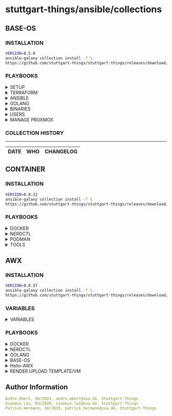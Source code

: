 # stuttgart-things/ansible/collections

## BASE-OS

### INSTALLATION

```bash
VERSION=0.5.0
ansible-galaxy collection install -f \
https://github.com/stuttgart-things/stuttgart-things/releases/download/${VERSION}/sthings-base_os-${VERSION}.tar.gz
```

### PLAYBOOKS

<details><summary>SETUP</summary>

base setup for linux machine: updates, packages, ca, banner + filesystem.

```bash
ansible-playbook sthings.base_os.setup -vv -i /tmp/inv
```

</details>

<details><summary>TERRAFORM</summary>

deploys ansible + dependecies

```bash
# VSPHERE-TF-VARS PROFILE
ansible-playbook sthings.base_os.terraform \
-e tf_project_path=/home/andre/Projects/ansible/awx/base-codehub/terraform/vsphere-andre-vm \
-e tf_vars_profile=vsphere-terraform -vv
```
```bash
# PROXMOX-TF-VARS PROFILE
ansible-playbook sthings.base_os.terraform \
-e tf_project_path=/home/andre/Projects/ansible/awx/base-codehub/terraform/proxmox-andre-vm \
-e tf_vars_profile=proxmox-terraform -vv
```
```bash
# EXAMPLE GET TERRAFORM CONFIG FROM S3 BUCKET
ansible-playbook sthings.base_os.terraform \
-e tf_project_path=/home/andre/Projects/ansible/awx/base-codehub/terraform/vsphere-andre-vm \
-e tf_vars_profile=vsphere-terraform \
-e download_config_s3=true \
-e bucket_name=example-bucket \
-e object_name=example-object -vv
```

</details>

<details><summary>ANSIBLE</summary>

deploys ansible + dependecies

```bash
ansible-playbook sthings.base_os.ansible -vv -i /tmp/inv
```

</details>

<details><summary>GOLANG</summary>

installs golang on target system(s)

```bash
# DEPLOYMENT WITH DEFAULT OPTIONS (STHINGS USER EXPORTS)
ansible-playbook sthings.base_os.golang -vv -i inventory

# DEPLOYMENT WITH OVERWRITES (DIFFRENT USER AND SPECIFY GOLANG VERSION)
ansible-playbook sthings.base_os.golang \
-e golang_version=1.22.2 \
-e go_username=elon \
-e go_usergroup=dev \
-e go_userhome=/home/elon \
-vv -i inventory

# ADD TO PLAY AND README FOR USERS DICT
```

</details>

<details><summary>BINARIES</summary>

```bash
ansible-playbook sthings.base_os.binaries -vv -i /tmp/inv
```

</details>


<details><summary>USERS</summary>

```bash
ansible-playbook sthings.base_os.users -vv -i /tmp/inv
```

</details>

<details><summary>MANAGE PROXMOX</summary>

## Rename VM/Template
```bash
ansible-playbook sthings.base_os.rename_proxmox -vv -e vmname_old=myVM -e vmname_new=myNewVM -e target_host=localhost
```

## Delete VM/Template
```bash
ansible-playbook sthings.base_os.delete_proxmox -vv -e vmname_delete=example-name -e target_host=localhost
```

</details>

### COLLECTION HISTORY

----------------
| DATE  | WHO | CHANGELOG |
|---|---|---|


## CONTAINER

### INSTALLATION

```bash
VERSION=0.0.22
ansible-galaxy collection install -f \
https://github.com/stuttgart-things/stuttgart-things/releases/download/${VERSION}/sthings-container-${VERSION}.tar.gz
```

### PLAYBOOKS

<details><summary>DOCKER</summary>

###ADD DESCRIPTION

```bash
# DEPLOYMENT OF LATEST RUNTIME, CLI + COMPOSE
ansible-playbook sthings.container.docker -vv -i inventory

# DEPLOYMENT OF LATEST RUNTIME, CLI, COMPOSE + KIND CLUSTER
ansible-playbook sthings.container.docker \
-e install_kind=true \
-vv -i inventory
```

</details>

<details><summary>NERDCTL</summary>

```bash
ansible-playbook sthings.container.nerdctl -i /tmp/inv -vv
```

</details>

<details><summary>PODMAN</summary>

```bash
ansible-playbook sthings.container.podman -i /tmp/inv -vv
```

</details>

<details><summary>TOOLS</summary>

```bash
ansible-playbook sthings.container.tools -i /tmp/inv -vv
```

</details>

## AWX

### INSTALLATION

```bash
VERSION=0.0.57
ansible-galaxy collection install -f \
https://github.com/stuttgart-things/stuttgart-things/releases/download/${VERSION}/sthings-awx-${VERSION}.tar.gz
```


### VARIABLES

<details><summary>VARIABLES</summary>

* name:         Name of the job-template
* inventory:    Name of the inventory to use
* project:      Name of the Project the job-template should belong to
* state:        'present' to create job-template, 'absent' to delete job-template

</details>

### PLAYBOOKS

<details><summary>DOCKER</summary>

docker deployment awx job template w/ survey

```bash
export CONTROLLER_HOST=https://awx.<DOMAIN>.sva.de #EXAMPLE!
export CONTROLLER_USERNAME=admin #EXAMPLE!
export CONTROLLER_PASSWORD=<PASSWORD>
ansible-playbook sthings.awx.docker -vv
```

</details>

<details><summary>NERDCTL</summary>

nerdctl deployment awx job template w/ survey

```bash
export CONTROLLER_HOST=https://awx.<DOMAIN>.sva.de #EXAMPLE!
export CONTROLLER_USERNAME=admin #EXAMPLE!
export CONTROLLER_PASSWORD=<PASSWORD>
ansible-playbook sthings.awx.nerdctl -vv
```

</details>

<details><summary>GOLANG</summary>

golang deployment awx job template w/ survey

```bash
export CONTROLLER_HOST=https://awx.<DOMAIN>.sva.de #EXAMPLE!
export CONTROLLER_USERNAME=admin #EXAMPLE!
export CONTROLLER_PASSWORD=<PASSWORD>
ansible-playbook sthings.awx.golang -vv
```

</details>

<details><summary>BASE-OS</summary>

base-os deployment awx job template w/ survey

```bash
export CONTROLLER_HOST=https://awx.<DOMAIN>.sva.de #EXAMPLE!
export CONTROLLER_USERNAME=admin #EXAMPLE!
export CONTROLLER_PASSWORD=<PASSWORD>
ansible-playbook sthings.awx.baseos -vv
```

base-os deployment awx job template w/ survey AND scheduler
```bash
export CONTROLLER_HOST=https://awx.<DOMAIN>.sva.de #EXAMPLE!
export CONTROLLER_USERNAME=admin #EXAMPLE!
export CONTROLLER_PASSWORD=<PASSWORD>
ansible-playbook sthings.awx.baseos -vv -e target_host=example.labul.sva.de
```

</details>

<details><summary>Hello-AWX</summary>

Awx job template to test Host w/ survey (without dynamic inventory)

```bash
export CONTROLLER_HOST=https://awx.<DOMAIN>.sva.de #EXAMPLE!
export CONTROLLER_USERNAME=admin #EXAMPLE!
export CONTROLLER_PASSWORD=<PASSWORD>
ansible-playbook sthings.awx.hello_awx -vv -e test_host=example.labul.sva.de
```

</details>

<details><summary>RENDER UPLOAD TEMPLATE/VM</summary>

Awx job template /w survey and play to render and upload templates for VMs

```bash
export CONTROLLER_HOST=https://awx.<DOMAIN>.sva.de #EXAMPLE!
export CONTROLLER_USERNAME=admin #EXAMPLE!
export CONTROLLER_PASSWORD=<PASSWORD>

#create awx resource
ansible-playbook sthings.awx.render_upload_template -vv -e lab=labul -e cloud=vsphere -e j2_template_name=<example-template>.tf.j2 -e bucket_name=<example-bucket-name>

#use play to render and upload without awx
ansible-playbook sthings.awx.render_upload_vm -vv -e lab=labul -e cloud=vsphere -e j2_template_name=<example-template>.tf.j2 -e bucket_name=<example-bucket-name>
```

</details>

Author Information
------------------

```yaml
Andre Ebert, 04/2024, andre.ebert@sva.de, Stuttgart-Things
Xiaomin Lai, 03/2020, xiaomin.lai@sva.de, Stuttgart-Things
Patrick Hermann, 10/2019, patrick.hermann@sva.de, Stuttgart-Things
```
